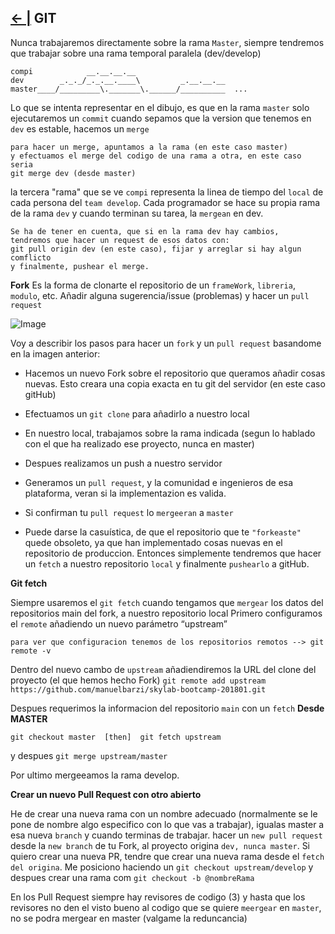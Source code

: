 ## [← |](https://github.com/VGamezz19/skylab-boot-notes/blob/dev/course/semana01/)   GIT

Nunca trabajaremos directamente sobre la rama `Master`, siempre tendremos que trabajar sobre una rama temporal paralela (dev/develop)
```
compi	         __.__.__.__
dev        _._._/_._.__.____\         _.__.__.__
master____/_________\._______\.______/__________  ...

```

Lo que se intenta representar en el dibujo, es que en la rama `master` solo ejecutaremos un `commit` cuando sepamos que la version que tenemos en `dev` es estable, hacemos un `merge`

````
para hacer un merge, apuntamos a la rama (en este caso master)
y efectuamos el merge del codigo de una rama a otra, en este caso seria
git merge dev (desde master)
```` 

la tercera "rama" que se ve `compi` representa la linea de tiempo del `local` de cada persona del `team develop`. Cada programador se hace su propia rama de la rama `dev` y cuando terminan su tarea, la `mergean` en dev.
````
Se ha de tener en cuenta, que si en la rama dev hay cambios, 
tendremos que hacer un request de esos datos con:
git pull origin dev (en este caso), fijar y arreglar si hay algun comflicto
y finalmente, pushear el merge.
````

**Fork** Es la forma de clonarte el repositorio de un `frameWork`, `libreria`, `modulo`, etc. Añadir alguna sugerencia/issue (problemas) y hacer un `pull request`

![Image](https://github.com/VGamezz19/skylab-boot-notes/blob/dev/course/semana01/public/fork.jpg)

Voy a describir los pasos para hacer un `fork` y un `pull request` basandome en la imagen anterior:

-	Hacemos un nuevo Fork sobre el repositorio que queramos añadir cosas nuevas. Esto creara una copia exacta en tu git del servidor (en este caso gitHub)

-	Efectuamos un `git clone` para añadirlo a nuestro local

-	En nuestro local, trabajamos sobre la rama indicada (segun lo hablado con el que ha realizado ese proyecto, nunca en master)

-	Despues realizamos un push a nuestro servidor

-	Generamos un `pull request`, y la comunidad e ingenieros de esa plataforma, veran si la implementazion es valida.

-	Si confirman tu `pull request` lo `mergeeran` a `master`

-	Puede darse la casuística, de que el repositorio que te `"forkeaste"` quede obsoleto, ya que han implementado cosas nuevas en el repositorio de produccion. Entonces simplemente tendremos que hacer un `fetch` a nuestro repositorio `local` y finalmente `pushearlo` a gitHub.

**Git fetch** 

Siempre usaremos el `git fetch` cuando tengamos que `mergear` los datos del repositorios main del fork, a nuestro repositorio local
Primero configuramos el `remote` añadiendo un nuevo parámetro “upstream”
````
para ver que configuracion tenemos de los repositorios remotos --> git remote -v
````

Dentro del nuevo cambo de `upstream` añadiendiremos la URL del clone del proyecto (el que hemos hecho Fork)
`git remote add upstream https://github.com/manuelbarzi/skylab-bootcamp-201801.git`

Despues requerimos la informacion del repositorio `main` con un `fetch` **Desde MASTER**

`git checkout master  [then]  git fetch upstream`

y despues `git merge upstream/master`

Por ultimo mergeeamos la rama develop. 

**Crear un nuevo Pull Request con otro abierto**

He de crear una nueva rama con un nombre adecuado (normalmente se le pone de nombre algo especifico con lo que vas a trabajar), igualas master a esa nueva `branch` y cuando terminas de trabajar. hacer un `new pull request` desde la `new branch` de tu Fork, al proyecto origina `dev, nunca master`.
Si quiero crear una  nueva PR, tendre que crear una nueva rama desde el `fetch del origina`. Me posiciono haciendo un `git checkout upstream/develop` y despues crear una rama com `git checkout -b @nombreRama`

En los Pull Request siempre hay revisores de codigo (3) y hasta que los revisores no den el visto bueno al codigo que se quiere `meergear` en `master`, no se podra mergear en master (valgame la reduncancia)
